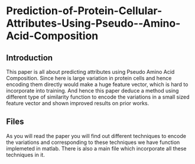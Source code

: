 # Prediction-of-Protein-Cellular-Attributes-Using-Pseudo--Amino-Acid-Composition
## Introduction
This paper is all about predicting attributes using Pseudo Amino Acid Composition. Since here is large variation in protein cells
and hence encoding them directly would make a huge feature vector, which is hard to incorporate into training. And hence this paper deduce a method using different type of similarity function to encode the variations in a small sized feature vector and shown improved results on prior works.
## Files
As you will read the paper you will find out different techniques to encode the variations and corresponding to these techniques we have function implemeted in matlab. There is also a main file which incorporate all these techniques in it.
